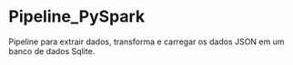 # Pipeline_PySpark
Pipeline para extrair dados, transforma e carregar os dados JSON em um banco de dados Sqlite.
